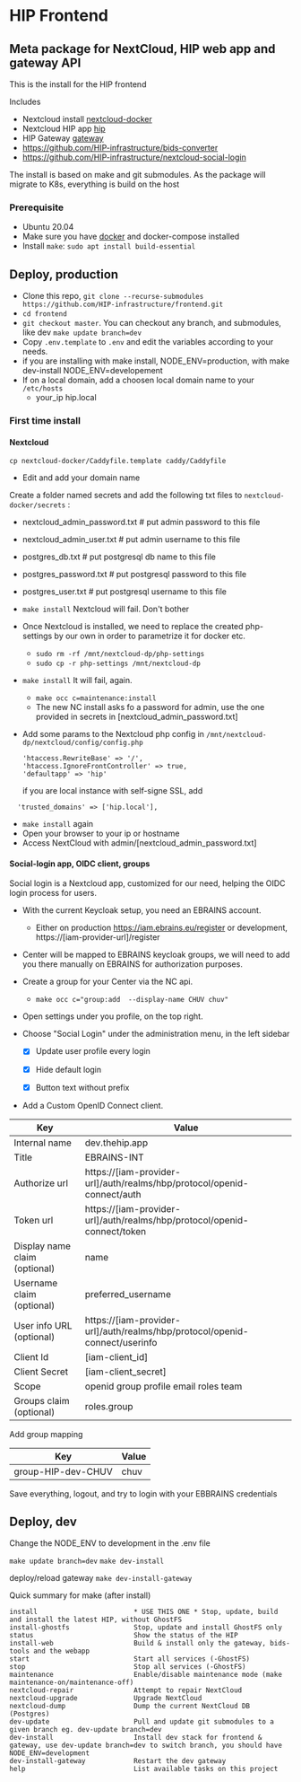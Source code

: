 # HIP Frontend
## Meta package for NextCloud, HIP web app and gateway API
This is the install for the HIP frontend

Includes 
- Nextcloud install [nextcloud-docker](https://github.com/HIP-infrastructure/nextcloud-docker)
- Nextcloud HIP app [hip](https://github.com/HIP-infrastructure/hip)
- HIP Gateway [gateway](https://github.com/HIP-infrastructure/gateway)
- https://github.com/HIP-infrastructure/bids-converter
- https://github.com/HIP-infrastructure/nextcloud-social-login

The install is based on make and git submodules.
As the package will migrate to K8s, everything is build on the host 

### Prerequisite
- Ubuntu 20.04
- Make sure you have [docker](https://www.digitalocean.com/community/tutorials/how-to-install-and-use-docker-on-ubuntu-20-04) and docker-compose installed
- Install `make`: `sudo apt install build-essential`

## Deploy, production
- Clone this repo, `git clone --recurse-submodules https://github.com/HIP-infrastructure/frontend.git`
- `cd frontend`
- `git checkout master`. You can checkout any branch, and submodules, like dev `make update branch=dev`
- Copy `.env.template` to `.env` and edit the variables according to your needs.
- if you are installing with make install, NODE_ENV=production, with make dev-install NODE_ENV=developement
- If on a local domain, add a choosen local domain name to your `/etc/hosts`
  - your_ip   hip.local

### First time install 

#### Nextcloud

`cp nextcloud-docker/Caddyfile.template caddy/Caddyfile`
- Edit and add your domain name

Create a folder named secrets and add the following txt files to `nextcloud-docker/secrets` :
- nextcloud_admin_password.txt # put admin password to this file
- nextcloud_admin_user.txt # put admin username to this file
- postgres_db.txt # put postgresql db name to this file
- postgres_password.txt # put postgresql password to this file
- postgres_user.txt # put postgresql username to this file

- `make install` Nextcloud will fail. Don't bother
- Once Nextcloud is installed, we need to replace the created php-settings by our own in order to parametrize it for docker etc.
  - `sudo rm -rf /mnt/nextcloud-dp/php-settings`
  - `sudo cp -r php-settings /mnt/nextcloud-dp`

- `make install` It will fail, again. 
  - `make occ c=maintenance:install`
  - The new NC install asks fo a password for admin, use the one provided in secrets in [nextcloud_admin_password.txt]

- Add some params to the Nextcloud php config in  `/mnt/nextcloud-dp/nextcloud/config/config.php`
    ```
    'htaccess.RewriteBase' => '/',    
    'htaccess.IgnoreFrontController' => true,     
    'defaultapp' => 'hip'  
    ```  

  if you are local instance with self-signe SSL, add
```
  'trusted_domains' => ['hip.local'],

```
- `make install` again
- Open your browser to your ip or hostname
- Access NextCloud with admin/[nextcloud_admin_password.txt]

#### Social-login app, OIDC client, groups
Social login is a Nextcloud app, customized for our need, helping the OIDC login process for users.

- With the current Keycloak setup, you need an EBRAINS account. 
  - Either on production https://iam.ebrains.eu/register or development, https://[iam-provider-url]/register
- Center will be mapped to EBRAINS keycloak groups, we will need to add you there manually on EBRAINS for authorization purposes.
- Create a group for your Center via the NC api.
  - `make occ c="group:add  --display-name CHUV chuv"`

- Open settings under you profile, on the top right.
- Choose "Social Login" under the administration menu, in the left sidebar  
  - [x] Update user profile every login
  - [x] Hide default login
  - [x] Button text without prefix


- Add a Custom OpenID Connect client.

| Key | Value |
| --- | --- |
| Internal name | dev.thehip.app |
| Title | EBRAINS-INT |
| Authorize url | https://[iam-provider-url]/auth/realms/hbp/protocol/openid-connect/auth |
| Token url | https://[iam-provider-url]/auth/realms/hbp/protocol/openid-connect/token |
| Display name claim (optional) | name |
| Username claim (optional) | preferred_username |
| User info URL (optional) | https://[iam-provider-url]/auth/realms/hbp/protocol/openid-connect/userinfo | 
| Client Id | [iam-client_id] | 
| Client Secret | [iam-client_secret] |
| Scope | openid group profile email roles team | 
| Groups claim (optional) | roles.group |

Add group mapping 

| Key | Value |
| --- | --- |
| group-HIP-dev-CHUV | chuv | 

Save everything, logout, and try to login with your EBBRAINS credentials

## Deploy, dev

Change the NODE_ENV to development in the .env file

`make update branch=dev`
`make dev-install`

deploy/reload gateway
`make dev-install-gateway`


Quick summary for make (after install)
```
install                        * USE THIS ONE * Stop, update, build and install the latest HIP, without GhostFS 
install-ghostfs                Stop, update and install GhostFS only
status                         Show the status of the HIP
install-web                    Build & install only the gateway, bids-tools and the webapp
start                          Start all services (-GhostFS)
stop                           Stop all services (-GhostFS)
maintenance                    Enable/disable maintenance mode (make maintenance-on/maintenance-off)
nextcloud-repair               Attempt to repair NextCloud
nextcloud-upgrade              Upgrade NextCloud
nextcloud-dump                 Dump the current NextCloud DB (Postgres)
dev-update                     Pull and update git submodules to a given branch eg. dev-update branch=dev
dev-install                    Install dev stack for frontend & gateway, use dev-update branch=dev to switch branch, you should have NODE_ENV=development
dev-install-gateway            Restart the dev gateway
help                           List available tasks on this project
```



